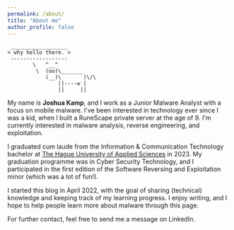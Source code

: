 ```yaml
---
permalink: /about/
title: "About me"
author_profile: false
---
```


```
 __________________
< why hello there. >
 ------------------
        \   ^__^
         \  (oo)\_______
            (__)\       )\/\
                ||----w |
                ||     ||
```
My name is **Joshua Kamp**, and I work as a Junior Malware Analyst with a focus on mobile malware. I've been interested in technology ever since I was a kid, when I built a RuneScape private server at the age of 9. I'm currently interested in malware analysis, reverse engineering, and exploitation.


I graduated cum laude from the Information & Communication Technology bachelor at [The Hague University of Applied Sciences](https://www.thuas.com/) in 2023. My graduation programme was in Cyber Security Technology, and I participated in the first edition of the Software Reversing and Exploitation minor (which was a lot of fun!). 


I started this blog in April 2022, with the goal of sharing (technical) knowledge and keeping track of my learning progress. I enjoy writing, and I hope to help people learn more about malware through this page.


For further contact, feel free to send me a message on LinkedIn.